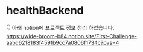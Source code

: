 # healthBackend
:point_down: 아래 notion에 프로젝트 정보 정리 하였습니다.<br>
https://wide-broom-b84.notion.site/First-Challenge-aabc6218183f459fb9cc7a0806f1734c?pvs=4
